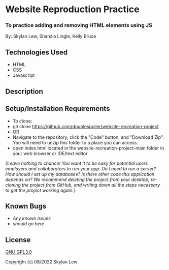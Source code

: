# Website Reproduction Practice
### To practice adding and removing HTML elements using JS

By: Skylan Lew, Shanzia Lingle, Kelly Bruce

## Technologies Used
* HTML
* CSS
* Javascript

## Description

## Setup/Installation Requirements

*  To clone:
  * git clone https://github.com/doublespoiler/website-recreation-project
  * OR
  * Navigate to the repository, click the "Code" button, and "Download Zip".  You will need to unzip this folder to a place you can access.
* open index.html located in the website-recreation-project-main folder in your web browser or IDE/text editor

_{Leave nothing to chance! You want it to be easy for potential users, employers and collaborators to run your app. Do I need to run a server? How should I set up my databases? Is there other code this application depends on? We recommend deleting the project from your desktop, re-cloning the project from GitHub, and writing down all the steps necessary to get the project working again.}_

## Known Bugs

* _Any known issues_
* _should go here_

## License 
[GNU GPL3.0](https://choosealicense.com/licenses/gpl-3.0/)

Copyright (c) 08/2022 Skylan Lew